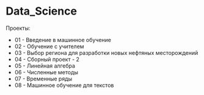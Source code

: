 # Data_Science

Проекты:
* 01 - Введение в машинное обучение
* 02 - Обучение с учителем
* 03 - Выбор региона для разработки новых нефтяных месторождений
* 04 - Сборный проект - 2
* 05 - Линейная алгебра
* 06 - Численные методы
* 07 - Временные ряды
* 08 - Машинное обучение для текстов
